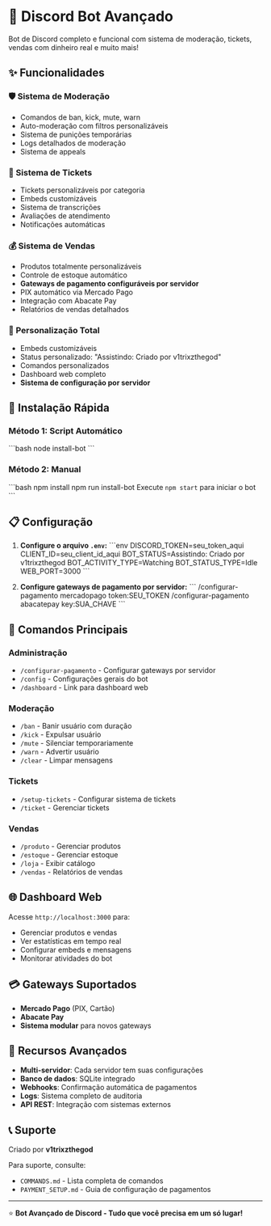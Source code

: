 # 🤖 Discord Bot Avançado

Bot de Discord completo e funcional com sistema de moderação, tickets, vendas com dinheiro real e muito mais!

## ✨ Funcionalidades

### 🛡️ Sistema de Moderação
- Comandos de ban, kick, mute, warn
- Auto-moderação com filtros personalizáveis
- Sistema de punições temporárias
- Logs detalhados de moderação
- Sistema de appeals

### 🎫 Sistema de Tickets
- Tickets personalizáveis por categoria
- Embeds customizáveis
- Sistema de transcrições
- Avaliações de atendimento
- Notificações automáticas

### 💰 Sistema de Vendas
- Produtos totalmente personalizáveis
- Controle de estoque automático
- **Gateways de pagamento configuráveis por servidor**
- PIX automático via Mercado Pago
- Integração com Abacate Pay
- Relatórios de vendas detalhados

### 🔧 Personalização Total
- Embeds customizáveis
- Status personalizado: "Assistindo: Criado por v1trixzthegod"
- Comandos personalizados
- Dashboard web completo
- **Sistema de configuração por servidor**

## 🚀 Instalação Rápida

### Método 1: Script Automático
\`\`\`bash
node install-bot
\`\`\`

### Método 2: Manual
\`\`\`bash
npm install
npm run install-bot
Execute `npm start` para iniciar o bot
\`\`\`

## 📋 Configuração

1. **Configure o arquivo `.env`:**
\`\`\`env
DISCORD_TOKEN=seu_token_aqui
CLIENT_ID=seu_client_id_aqui
BOT_STATUS=Assistindo: Criado por v1trixzthegod
BOT_ACTIVITY_TYPE=Watching
BOT_STATUS_TYPE=Idle
WEB_PORT=3000
\`\`\`

2. **Configure gateways de pagamento por servidor:**
\`\`\`
/configurar-pagamento mercadopago token:SEU_TOKEN
/configurar-pagamento abacatepay key:SUA_CHAVE
\`\`\`

## 🎯 Comandos Principais

### Administração
- `/configurar-pagamento` - Configurar gateways por servidor
- `/config` - Configurações gerais do bot
- `/dashboard` - Link para dashboard web

### Moderação
- `/ban` - Banir usuário com duração
- `/kick` - Expulsar usuário
- `/mute` - Silenciar temporariamente
- `/warn` - Advertir usuário
- `/clear` - Limpar mensagens

### Tickets
- `/setup-tickets` - Configurar sistema de tickets
- `/ticket` - Gerenciar tickets

### Vendas
- `/produto` - Gerenciar produtos
- `/estoque` - Gerenciar estoque
- `/loja` - Exibir catálogo
- `/vendas` - Relatórios de vendas

## 🌐 Dashboard Web

Acesse `http://localhost:3000` para:
- Gerenciar produtos e vendas
- Ver estatísticas em tempo real
- Configurar embeds e mensagens
- Monitorar atividades do bot

## 💳 Gateways Suportados

- **Mercado Pago** (PIX, Cartão)
- **Abacate Pay**
- **Sistema modular** para novos gateways

## 🔧 Recursos Avançados

- **Multi-servidor**: Cada servidor tem suas configurações
- **Banco de dados**: SQLite integrado
- **Webhooks**: Confirmação automática de pagamentos
- **Logs**: Sistema completo de auditoria
- **API REST**: Integração com sistemas externos

## 📞 Suporte

Criado por **v1trixzthegod**

Para suporte, consulte:
- `COMMANDS.md` - Lista completa de comandos
- `PAYMENT_SETUP.md` - Guia de configuração de pagamentos

---

⭐ **Bot Avançado de Discord - Tudo que você precisa em um só lugar!**
